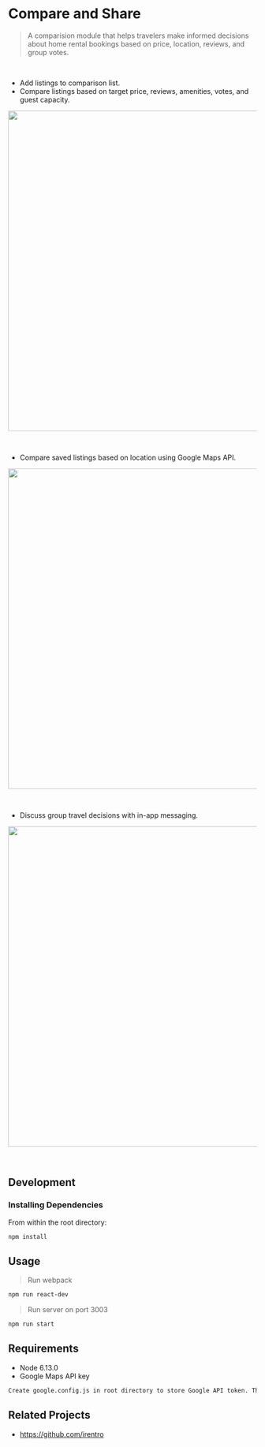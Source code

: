 # Compare and Share
>A comparision module that helps travelers make informed decisions about home rental bookings based on price, location, reviews, and group votes.

&nbsp;
&nbsp;

- Add listings to comparison list.
- Compare listings based on target price, reviews, amenities, votes, and guest capacity.
<p align="center">
  <img src="https://github.com/irentro/Compare-Listings-Module/blob/master/Compare1.gif" width="650" />
</p>
&nbsp;
&nbsp;
&nbsp;

- Compare saved listings based on location using Google Maps API.
<p align="center">
  <img src="https://github.com/irentro/Compare-Listings-Module/blob/master/Compare2.gif" width="650" />
</p>
&nbsp;
&nbsp;
&nbsp;

- Discuss group travel decisions with in-app messaging.
<p align="center">
  <img src="https://github.com/irentro/Compare-Listings-Module/blob/master/Compare3.gif" width="650" />
</p>
&nbsp;
&nbsp;
&nbsp;


## Development
### Installing Dependencies
From within the root directory:

```sh
npm install
```

## Usage
> Run webpack
```sh
npm run react-dev
```
> Run server on port 3003
```sh
npm run start
```

## Requirements
- Node 6.13.0
- Google Maps API key
```sh
Create google.config.js in root directory to store Google API token. The API token will be automatically imported for authentication in Map.jsx 
```

## Related Projects
  - https://github.com/irentro
